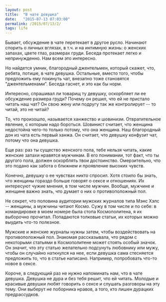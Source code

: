 ```yaml
---
layout: post
title:  "В чате девушка"
date:   "2015-07-13 07:03:00"
permalink: /2015/07/13/2/
tags: life
---
```


Бывает, обсуждение в чате перетекает в другое русло. Начинают спорить
о личных вглязах, в т.ч. и на интимную жизнь: о женских запахах, цвете
глаз, размерах груди. Беседа протекает легко и непринужденно. Нам всем
это интересно.

Но найдется умник, благородный джентельмен, который скажет, что,
ребята, потише, в чате девушка. Остальные, вместо того, чтобы
предложить ему покинуть чат, внезапно тоже становятся
"джентельменами". Беседа гаснет, и это как бы норм.

Интересно, спрашивал ли товарищ ту девушку, оскорбляет ли ее
обсуждение размера груди? Почему он решил, что ей не пристало читать
наш чат? Он свою жену или подругу так же контролирует -- то читай, это
не читай?

То, что произошло, называется ханжество и шовинизм. Отвратительное
явление, с которым надо бороться. Шовинист считает, что женщина
недостойна чего-то только потому, что она женщина. Наш благородный дон
из чата есть первый ханжа. Он считает, что девушку конфузит чат,
потому что она девушка.

Еще раз: раз ты существо женского пола, тебе нельзя читать, какие
женские запахи нравятся мужчинам. В его понимании, тот факт, что ты
другого пола, должен оскорблять твои достоинство. Омерзительно, что
это подано как забота о ближнем и проявление высоких чувств.

Конечно, девушку о ее чувствах никто спросил. Хотя стоило бы знать,
что женщины гораздо больше говорят о сексе и отношениях. Их интересуют
чужие мнения, в том числе мужчин. Вообще, мужчине и женщине важно
знать, что думает о них о противоположный пол.

Не секрет, что половина аудитории мужских журналов типа Мэнс Хэлс --
женщины, а мужчины читают Космо. Сужу в том числе и по себе: в
командировке в моем номере была стопа Космополитена, я их выборочно
прочитал. Попадаются толковые статьи, их которых можно выудить что-то
полезное.

Мужские и женские журналы нужны затем, чтобы воздействовать на
противоположный пол. Знакомая рассказывала, что рядом с некоторыми
статьями в Космополитене может стоять особый значок. Он значит, что
эту статью желательно подсунуть любовнику или мужу, чтобы он случайно
наткнулся на нее, если девушка сама стесняется предложить то, что в
статье написано. Например, попробовать что-то новое в сексе.

Короче, в следующий раз не нужно напоминать нам, что в чате
девушка. Девушка не дура и без тебя решит, что ей читать. Молодые и
красивые девушки любят говорить о сексе и слушать разговоры на эту
тему. Они выберут не поборника нравов, а того, кто лишен дурацких
предрассудков.
